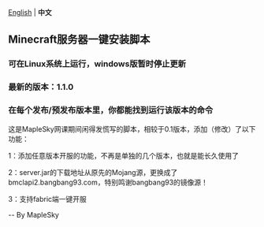 [English](readme_en.md) | **中文**
## Minecraft服务器一键安装脚本
### 可在Linux系统上运行，windows版暂时停止更新
### 最新的版本：1.1.0
### 在每个发布/预发布版本里，你都能找到运行该版本的命令
这是MapleSky网课期间闲得发慌写的脚本，相较于0.1版本，添加（修改）了以下功能：

1：添加任意版本开服的功能，不再是单独的几个版本，也就是能长久使用了

2：server.jar的下载地址从原先的Mojang源，更换成了bmclapi2.bangbang93.com，特别鸣谢bangbang93的镜像源！

3：支持fabric端一键开服

-- By MapleSky
